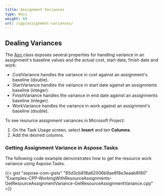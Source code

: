 ```yaml
---
title: Assignment Variances
type: docs
weight: 60
url: /cpp/assignment-variances/
---
```


## **Dealing Variances**
The [Asn ](https://apireference.aspose.com/cpp/tasks/class/aspose.tasks.asn/)class exposes several properties for handling variance in an assignment's baseline values and the actual cost, start date, finish date and work:

- CostVariance handles the variance in cost against an assignment's baseline (double).
- StartVariance handles the variance in start date against an assignments baseline (integer).
- FinishVariance handles the variance in end date against an assignments baseline (integer).
- WorkVariance handles the variance in work against an assignment's baseline (double).

To see resource assignment variances in Microsoft Project:

1. On the Task Usage screen, select **Insert** and ten **Columns**.
1. Add the desired columns.
### **Getting Assignment Variance in Aspose.Tasks**
The following code example demonstrates how to get the resource work variance using Aspose.Tasks.

{{< gist "aspose-com-gists" "85d3cb818a62006b9ae8f8e3eaab6f80" "Examples-CPP-WorkingWithResourceAssignments-GetResourceAssignmentVariance-GetResourceAssignmentVariance.cpp" >}}
